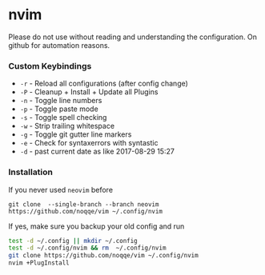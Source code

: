# nvim

Please do not use without reading and understanding the configuration.
On github for automation reasons.

### Custom Keybindings

* `-r` - Reload all configurations (after config change)
* `-P` - Cleanup + Install + Update all Plugins
* `-n` - Toggle line numbers
* `-p` - Toggle paste mode
* `-s` - Toggle spell checking
* `-w` - Strip trailing whitespace
* `-g` - Toggle git gutter line markers
* `-e` - Check for syntaxerrors with syntastic
* `-d` - past current date as like 2017-08-29 15:27

### Installation

If you never used `neovim` before

    git clone  --single-branch --branch neovim https://github.com/noqqe/vim ~/.config/nvim

If yes, make sure you backup your old config and run

``` bash
test -d ~/.config || mkdir ~/.config
test -d ~/.config/nvim && rm  ~/.config/nvim
git clone https://github.com/noqqe/vim ~/.config/nvim
nvim +PlugInstall
```

